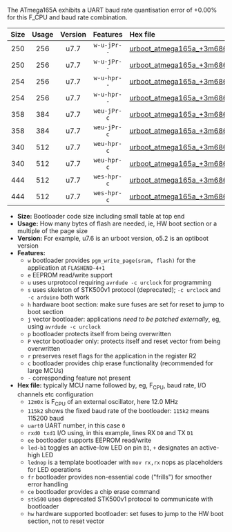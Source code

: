 The ATmega165A exhibits a UART baud rate quantisation error of +0.00% for this F_CPU and baud rate combination.

|Size|Usage|Version|Features|Hex file|
|:-:|:-:|:-:|:-:|:--|
|250|256|u7.7|`w-u-jPr--`|[urboot_atmega165a_+3m6864x_+460k8_uart0_rxe0_txe1_led+b5.hex](https://raw.githubusercontent.com/stefanrueger/urboot.hex/main/mcus/atmega165a/external_oscillator/fcpu_+3m6864x/br_+460k8/urboot_atmega165a_+3m6864x_+460k8_uart0_rxe0_txe1_led+b5.hex)|
|250|256|u7.7|`w-u-jPr--`|[urboot_atmega165a_+3m6864x_+460k8_uart0_rxe0_txe1_lednop.hex](https://raw.githubusercontent.com/stefanrueger/urboot.hex/main/mcus/atmega165a/external_oscillator/fcpu_+3m6864x/br_+460k8/urboot_atmega165a_+3m6864x_+460k8_uart0_rxe0_txe1_lednop.hex)|
|254|256|u7.7|`w-u-hpr--`|[urboot_atmega165a_+3m6864x_+460k8_uart0_rxe0_txe1_led+b5_fr_hw.hex](https://raw.githubusercontent.com/stefanrueger/urboot.hex/main/mcus/atmega165a/external_oscillator/fcpu_+3m6864x/br_+460k8/urboot_atmega165a_+3m6864x_+460k8_uart0_rxe0_txe1_led+b5_fr_hw.hex)|
|254|256|u7.7|`w-u-hpr--`|[urboot_atmega165a_+3m6864x_+460k8_uart0_rxe0_txe1_lednop_fr_hw.hex](https://raw.githubusercontent.com/stefanrueger/urboot.hex/main/mcus/atmega165a/external_oscillator/fcpu_+3m6864x/br_+460k8/urboot_atmega165a_+3m6864x_+460k8_uart0_rxe0_txe1_lednop_fr_hw.hex)|
|358|384|u7.7|`weu-jPr-c`|[urboot_atmega165a_+3m6864x_+460k8_uart0_rxe0_txe1_ee_led+b5_fr_ce.hex](https://raw.githubusercontent.com/stefanrueger/urboot.hex/main/mcus/atmega165a/external_oscillator/fcpu_+3m6864x/br_+460k8/urboot_atmega165a_+3m6864x_+460k8_uart0_rxe0_txe1_ee_led+b5_fr_ce.hex)|
|358|384|u7.7|`weu-jPr-c`|[urboot_atmega165a_+3m6864x_+460k8_uart0_rxe0_txe1_ee_lednop_fr_ce.hex](https://raw.githubusercontent.com/stefanrueger/urboot.hex/main/mcus/atmega165a/external_oscillator/fcpu_+3m6864x/br_+460k8/urboot_atmega165a_+3m6864x_+460k8_uart0_rxe0_txe1_ee_lednop_fr_ce.hex)|
|340|512|u7.7|`weu-hpr-c`|[urboot_atmega165a_+3m6864x_+460k8_uart0_rxe0_txe1_ee_led+b5_fr_ce_hw.hex](https://raw.githubusercontent.com/stefanrueger/urboot.hex/main/mcus/atmega165a/external_oscillator/fcpu_+3m6864x/br_+460k8/urboot_atmega165a_+3m6864x_+460k8_uart0_rxe0_txe1_ee_led+b5_fr_ce_hw.hex)|
|340|512|u7.7|`weu-hpr-c`|[urboot_atmega165a_+3m6864x_+460k8_uart0_rxe0_txe1_ee_lednop_fr_ce_hw.hex](https://raw.githubusercontent.com/stefanrueger/urboot.hex/main/mcus/atmega165a/external_oscillator/fcpu_+3m6864x/br_+460k8/urboot_atmega165a_+3m6864x_+460k8_uart0_rxe0_txe1_ee_lednop_fr_ce_hw.hex)|
|444|512|u7.7|`wes-hpr-c`|[urboot_atmega165a_+3m6864x_+460k8_uart0_rxe0_txe1_ee_led+b5_fr_ce_stk500_hw.hex](https://raw.githubusercontent.com/stefanrueger/urboot.hex/main/mcus/atmega165a/external_oscillator/fcpu_+3m6864x/br_+460k8/urboot_atmega165a_+3m6864x_+460k8_uart0_rxe0_txe1_ee_led+b5_fr_ce_stk500_hw.hex)|
|444|512|u7.7|`wes-hpr-c`|[urboot_atmega165a_+3m6864x_+460k8_uart0_rxe0_txe1_ee_lednop_fr_ce_stk500_hw.hex](https://raw.githubusercontent.com/stefanrueger/urboot.hex/main/mcus/atmega165a/external_oscillator/fcpu_+3m6864x/br_+460k8/urboot_atmega165a_+3m6864x_+460k8_uart0_rxe0_txe1_ee_lednop_fr_ce_stk500_hw.hex)|

- **Size:** Bootloader code size including small table at top end
- **Usage:** How many bytes of flash are needed, ie, HW boot section or a multiple of the page size
- **Version:** For example, u7.6 is an urboot version, o5.2 is an optiboot version
- **Features:**
  + `w` bootloader provides `pgm_write_page(sram, flash)` for the application at `FLASHEND-4+1`
  + `e` EEPROM read/write support
  + `u` uses urprotocol requiring `avrdude -c urclock` for programming
  + `s` uses skeleton of STK500v1 protocol (deprecated); `-c urclock` and `-c arduino` both work
  + `h` hardware boot section: make sure fuses are set for reset to jump to boot section
  + `j` vector bootloader: applications *need to be patched externally*, eg, using `avrdude -c urclock`
  + `p` bootloader protects itself from being overwritten
  + `P` vector bootloader only: protects itself and reset vector from being overwritten
  + `r` preserves reset flags for the application in the register R2
  + `c` bootloader provides chip erase functionality (recommended for large MCUs)
  + `-` corresponding feature not present
- **Hex file:** typically MCU name followed by, eg, F<sub>CPU</sub>, baud rate, I/O channels etc configuration
  + `12m0x` is F<sub>CPU</sub> of an external oscillator, here 12.0 MHz
  + `115k2` shows the fixed baud rate of the bootloader: `115k2` means 115200 baud
  + `uart0` UART number, in this case `0`
  + `rxd0 txd1` I/O using, in this example, lines RX `D0` and TX `D1`
  + `ee` bootloader supports EEPROM read/write
  + `led-b1` toggles an active-low LED on pin `B1`, `+` designates an active-high LED
  + `lednop` is a template bootloader with `mov rx,rx` nops as placeholders for LED operations
  + `fr` bootloader provides non-essential code ("frills") for smoother error handling
  + `ce` bootloader provides a chip erase command
  + `stk500` uses deprecated STK500v1 protocol to communicate with bootloader
  + `hw` hardware supported bootloader: set fuses to jump to the HW boot section, not to reset vector
